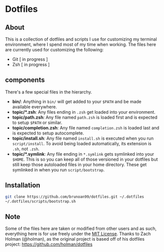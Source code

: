 # Dotfiles

## About

This is a collection of dotfiles and scripts I use for customizing my terminal environment, where I spend most of my time when working. The files here are currently used for customizing the following:

- Git [ in progress ]
- Zsh [ in progress ]

## components

There's a few special files in the hierarchy.

- **bin/**: Anything in `bin/` will get added to your `$PATH` and be made
  available everywhere.
- **topic/\*.zsh**: Any files ending in `.zsh` get loaded into your
  environment.
- **topic/path.zsh**: Any file named `path.zsh` is loaded first and is
  expected to setup `$PATH` or similar.
- **topic/completion.zsh**: Any file named `completion.zsh` is loaded
  last and is expected to setup autocomplete.
- **topic/install.sh**: Any file named `install.sh` is executed when you run `script/install`. To avoid being loaded automatically, its extension is `.sh`, not `.zsh`.
- **topic/\*.symlink**: Any file ending in `*.symlink` gets symlinked into
  your `$HOME`. This is so you can keep all of those versioned in your dotfiles
  but still keep those autoloaded files in your home directory. These get
  symlinked in when you run `script/bootstrap`.

## Installation
```sh
git clone https://github.com/brunoan99/dotfiles.git ~/.dotfiles
~/.dotfiles/scripts/bootstrap.sh
```


## Note

Some of the files here are taken or modified from other users and as such,
everything here is for use freely under the [MIT License](LICENSE). Thanks to
Zach Holman (@holman), as the original project is based off of his dotfiles project:
https://github.com/holman/dotfiles

